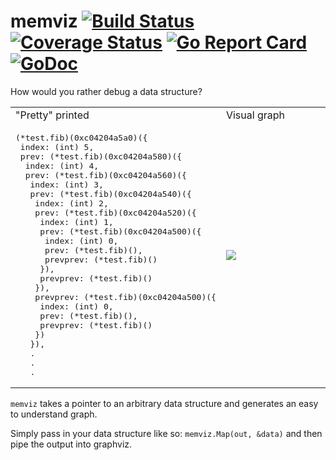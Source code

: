 # memviz [![Build Status](https://travis-ci.org/bradleyjkemp/memviz.svg?branch=master)](https://travis-ci.org/bradleyjkemp/memviz) [![Coverage Status](https://coveralls.io/repos/github/bradleyjkemp/memviz/badge.svg)](https://coveralls.io/github/bradleyjkemp/memviz?branch=master) [![Go Report Card](https://goreportcard.com/badge/github.com/bradleyjkemp/memviz)](https://goreportcard.com/report/github.com/bradleyjkemp/memviz) [![GoDoc](https://godoc.org/github.com/bradleyjkemp/memviz?status.svg)](https://godoc.org/github.com/bradleyjkemp/memviz)

How would you rather debug a data structure?
<table>
  <tr>
    <td>"Pretty" printed</td>
    <td>Visual graph</td>
  </tr>
  <tr>
    <td>
        <pre>
(*test.fib)(0xc04204a5a0)({
 index: (int) 5,
 prev: (*test.fib)(0xc04204a580)({
  index: (int) 4,
  prev: (*test.fib)(0xc04204a560)({
   index: (int) 3,
   prev: (*test.fib)(0xc04204a540)({
    index: (int) 2,
    prev: (*test.fib)(0xc04204a520)({
     index: (int) 1,
     prev: (*test.fib)(0xc04204a500)({
      index: (int) 0,
      prev: (*test.fib)(<nil>),
      prevprev: (*test.fib)(<nil>)
     }),
     prevprev: (*test.fib)(<nil>)
    }),
    prevprev: (*test.fib)(0xc04204a500)({
     index: (int) 0,
     prev: (*test.fib)(<nil>),
     prevprev: (*test.fib)(<nil>)
    })
   }),
   .
   .
   .</pre>
    </td>
    <td width="60%"><image src="images/fib.svg"></td>
  </tr>
</table>

`memviz` takes a pointer to an arbitrary data structure and generates an easy to understand graph.

Simply pass in your data structure like so: ```memviz.Map(out, &data)``` and then pipe the output into graphviz.
